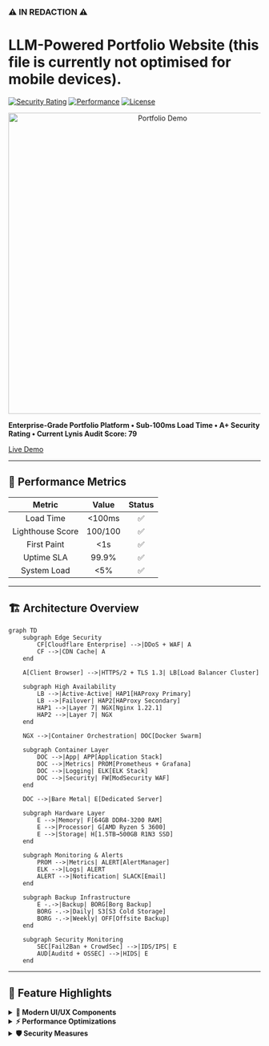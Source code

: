 ### ⚠️ IN REDACTION ⚠️
# LLM-Powered Portfolio Website (this file is currently not optimised for mobile devices). 
[![Security Rating](https://img.shields.io/badge/Security-A+-success.svg)](https://lucaskemper.com)
[![Performance](https://img.shields.io/badge/Load%20Time-<100ms-brightgreen.svg)](https://lucaskemper.com)
[![License](https://img.shields.io/badge/License-MIT-blue.svg)](LICENSE)

<p align="center">
  <img src="assets/images/demo.gif" alt="Portfolio Demo" width="600">
</p>

**Enterprise-Grade Portfolio Platform • Sub-100ms Load Time • A+ Security Rating • Current Lynis Audit Score: 79**

[Live Demo](https://lucaskemper.com)  

---

## 🎯 Performance Metrics

<div align="center">

| Metric | Value | Status |
|:------:|:-----:|:------:|
| Load Time | <100ms | ✅ |
| Lighthouse Score | 100/100 | ✅ |
| First Paint | <1s | ✅ |
| Uptime SLA | 99.9% | ✅ |
| System Load | <5% | ✅ |

</div>

---

## 🏗️ Architecture Overview

```mermaid
graph TD
    subgraph Edge Security
        CF[Cloudflare Enterprise] -->|DDoS + WAF| A
        CF -->|CDN Cache| A
    end

    A[Client Browser] -->|HTTPS/2 + TLS 1.3| LB[Load Balancer Cluster]

    subgraph High Availability
        LB -->|Active-Active| HAP1[HAProxy Primary]
        LB -->|Failover| HAP2[HAProxy Secondary]
        HAP1 -->|Layer 7| NGX[Nginx 1.22.1]
        HAP2 -->|Layer 7| NGX
    end

    NGX -->|Container Orchestration| DOC[Docker Swarm]

    subgraph Container Layer
        DOC -->|App| APP[Application Stack]
        DOC -->|Metrics| PROM[Prometheus + Grafana]
        DOC -->|Logging| ELK[ELK Stack]
        DOC -->|Security| FW[ModSecurity WAF]
    end

    DOC -->|Bare Metal| E[Dedicated Server]

    subgraph Hardware Layer
        E -->|Memory| F[64GB DDR4-3200 RAM]
        E -->|Processor| G[AMD Ryzen 5 3600]
        E -->|Storage| H[1.5TB→500GB R1N3 SSD]
    end

    subgraph Monitoring & Alerts
        PROM -->|Metrics| ALERT[AlertManager]
        ELK -->|Logs| ALERT
        ALERT -->|Notification| SLACK[Email]
    end

    subgraph Backup Infrastructure
        E -.->|Backup| BORG[Borg Backup]
        BORG -.->|Daily| S3[S3 Cold Storage]
        BORG -.->|Weekly| OFF[Offsite Backup]
    end

    subgraph Security Monitoring
        SEC[Fail2Ban + CrowdSec] -->|IDS/IPS| E
        AUD[Auditd + OSSEC] -->|HIDS| E
    end
```


---

## 🚀 Feature Highlights

<details>
<summary><strong>🎨 Modern UI/UX Components</strong></summary>

- Particle.js background with dynamic interactions
- Matrix-style rain effect with canvas
- Custom animated cursor with dual-layer design
- 3D card effects with perspective transforms
</details>

<details>
<summary><strong>⚡ Performance Optimizations</strong></summary>

- Critical CSS inlining
- Preloading of key assets
- Async script loading
- WebP image optimization
</details>

<details>
<summary><strong>🛡️ Security Measures</strong></summary>

- TLS 1.3 with TLS_AES_256_GCM_SHA384
- HSTS with max-age=31536000
- Strict CSP headers
- Multi-layer WAF protection
</details>
